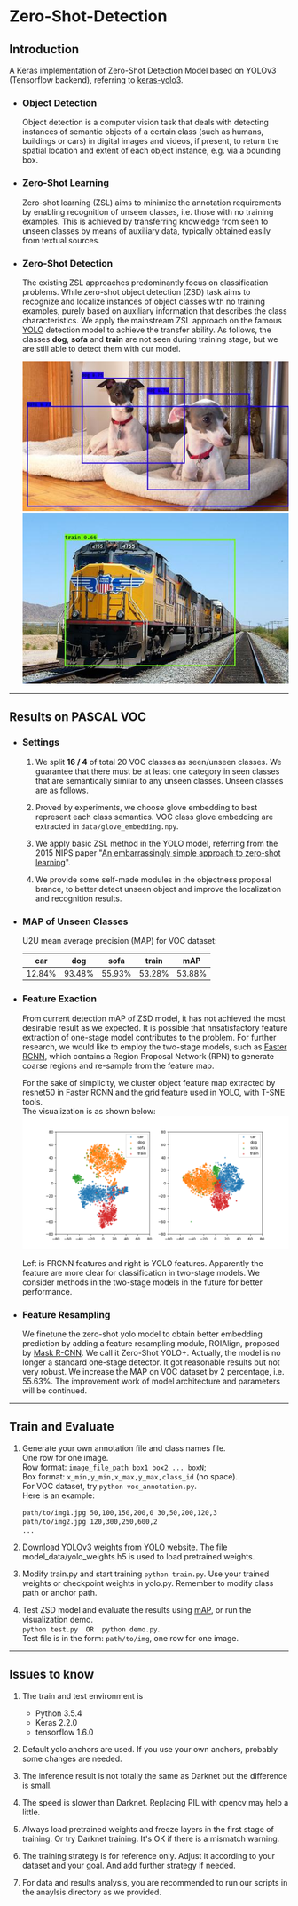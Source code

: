 # Zero-Shot-Detection

## Introduction

A Keras implementation of Zero-Shot Detection Model based on YOLOv3 (Tensorflow backend),
referring to [keras-yolo3](https://github.com/qqwweee/keras-yolo3).

- ### Object Detection

    Object detection is a computer vision task that deals with detecting instances of
    semantic objects of a certain class (such as humans, buildings or cars) in digital
    images and videos, if present, to return the spatial location and extent of each
    object instance, e.g. via a bounding box. 

- ### Zero-Shot Learning

    Zero-shot learning (ZSL) aims to minimize the annotation requirements by enabling
    recognition of unseen classes, i.e. those with no training examples. This is achieved
    by transferring knowledge from seen to unseen classes by means of auxiliary data,
    typically obtained easily from textual sources.

- ### Zero-Shot Detection

    The existing ZSL approaches predominantly focus on classification problems. While
    zero-shot object detection (ZSD) task aims to recognize and localize instances of
    object classes with no training examples, purely based on auxiliary information that
    describes the class characteristics. We apply the mainstream ZSL approach on the
    famous [YOLO](https://arxiv.org/abs/1506.02640) detection model to achieve the transfer
    ability. As follows, the classes **dog**, **sofa** and **train** are not seen during
    training stage, but we are still able to detect them with our model.
    
    ![](results/00001_res.jpg)  
    ![](results/00002_res.jpg)

---

## Results on PASCAL VOC

- ### Settings

    1. We split **16 / 4** of total 20 VOC classes as seen/unseen classes. We guarantee that
    there must be at least one category in seen classes that are semantically similar to
    any unseen classes. Unseen classes are as follows.
    
    2. Proved by experiments, we choose glove embedding to best represent each class 
    semantics. VOC class glove embedding are extracted in `data/glove_embedding.npy`.  
    
    3. We apply basic ZSL method in the YOLO model, referring from the 2015 NIPS paper
     "[An embarrassingly simple approach to zero-shot learning](https://dl.acm.org/citation.cfm?id=3045347)".
     
    4. We provide some self-made modules in the objectness proposal brance, to better
    detect unseen object and improve the localization and recognition results.

- ### MAP of Unseen Classes
    
    U2U mean average precision (MAP) for VOC dataset:
    
    |   car  |   dog  |  sofa  | train  |   mAP  |
    |:------:|:------:|:------:|:------:|:------:|
    | 12.84% | 93.48% | 55.93% | 53.28% | 53.88% |

- ### Feature Exaction

    From current detection mAP of ZSD model, it has not achieved the most desirable 
    result as we expected. It is possible that nnsatisfactory feature extraction of
    one-stage model contributes to the problem. For further research, we would like to
    employ the two-stage models, such as [Faster RCNN](https://arxiv.org/abs/1506.01497),
    which contains a Region Proposal Network (RPN) to generate coarse regions and
    re-sample from the feature map.
    
    For the sake of simplicity, we cluster object feature map extracted by resnet50 in 
    Faster RCNN and the grid feature used in YOLO, with T-SNE tools.  
    The visualization is as shown below:
    ![](results/t-sne.png)  
    
    Left is FRCNN features and right is YOLO features. Apparently the feature are more
    clear for classification in two-stage models. We consider methods in the two-stage
    models in the future for better performance.
    
- ### Feature Resampling
    
    We finetune the zero-shot yolo model to obtain better embedding prediction by adding
    a feature resampling module, ROIAlign, proposed by [Mask R-CNN](https://arxiv.org/abs/1703.06870).
    We call it Zero-Shot YOLO+. Actually, the model is no longer a standard one-stage
    detector. It got reasonable results but not very robust. We increase the MAP on VOC
    dataset by 2 percentage, i.e. 55.63%. The improvement work of model architecture and
    parameters will be continued.


---

## Train and Evaluate

1. Generate your own annotation file and class names file.  
    One row for one image.  
    Row format: `image_file_path box1 box2 ... boxN`;  
    Box format: `x_min,y_min,x_max,y_max,class_id` (no space).  
    For VOC dataset, try `python voc_annotation.py`.  
    Here is an example:
    ```
    path/to/img1.jpg 50,100,150,200,0 30,50,200,120,3
    path/to/img2.jpg 120,300,250,600,2
    ...
    ```

2.  Download YOLOv3 weights from [YOLO website](http://pjreddie.com/darknet/yolo/). The
file model_data/yolo_weights.h5 is used to load pretrained weights.

3. Modify train.py and start training `python train.py`. Use your trained weights or
checkpoint weights in yolo.py. Remember to modify class path or anchor path.

4. Test ZSD model and evaluate the results using [mAP](https://github.com/Cartucho/mAP), 
or run the visualization demo.  
`python test.py  OR  python demo.py`.  
Test file is in the form: `path/to/img`, one row for one image.  

---

## Issues to know

1. The train and test environment is
    - Python 3.5.4
    - Keras 2.2.0
    - tensorflow 1.6.0

2. Default yolo anchors are used. If you use your own anchors, probably some changes are
needed.

3. The inference result is not totally the same as Darknet but the difference is small.

4. The speed is slower than Darknet. Replacing PIL with opencv may help a little.

5. Always load pretrained weights and freeze layers in the first stage of training. Or
try Darknet training. It's OK if there is a mismatch warning.

6. The training strategy is for reference only. Adjust it according to your dataset and
your goal. And add further strategy if needed.

7. For data and results analysis, you are recommended to run our scripts in the anaylsis 
directory as we provided.
